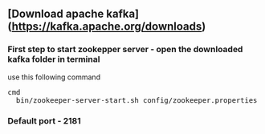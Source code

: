 ## [Download apache kafka] (https://kafka.apache.org/downloads)

### First step to start zookepper server - open the downloaded kafka folder in terminal
use this following command
<pre>
cmd
  bin/zookeeper-server-start.sh config/zookeeper.properties
</pre>
### Default port - 2181

